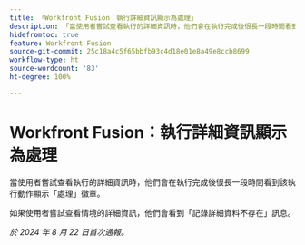 ```yaml
---
title: 「Workfront Fusion：執行詳細資訊顯示為處理」
description: 「當使用者嘗試查看執行的詳細資訊時，他們會在執行完成後很長一段時間看到該執行動作顯示處理徽章。」
hidefromtoc: true
feature: Workfront Fusion
source-git-commit: 25c18a4c5f65bbfb93c4d18e01e8a49e8ccb8699
workflow-type: ht
source-wordcount: '83'
ht-degree: 100%

---
```



# Workfront Fusion：執行詳細資訊顯示為處理

當使用者嘗試查看執行的詳細資訊時，他們會在執行完成後很長一段時間看到該執行動作顯示「處理」徽章。

如果使用者嘗試查看情境的詳細資訊，他們會看到「記錄詳細資料不存在」訊息。

_於 2024 年 8 月 22 日首次通報。_
